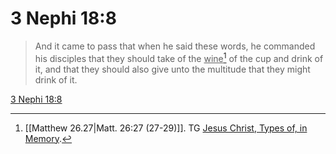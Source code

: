 # 3 Nephi 18:8

> And it came to pass that when he said these words, he commanded his disciples that they should take of the <u>wine</u>[^a] of the cup and drink of it, and that they should also give unto the multitude that they might drink of it.

[3 Nephi 18:8](https://www.churchofjesuschrist.org/study/scriptures/bofm/3-ne/18?lang=eng&id=p8#p8)


[^a]: [[Matthew 26.27|Matt. 26:27 (27-29)]]. TG [Jesus Christ, Types of, in Memory](https://www.churchofjesuschrist.org/study/scriptures/tg/jesus-christ-types-of-in-memory?lang=eng).
